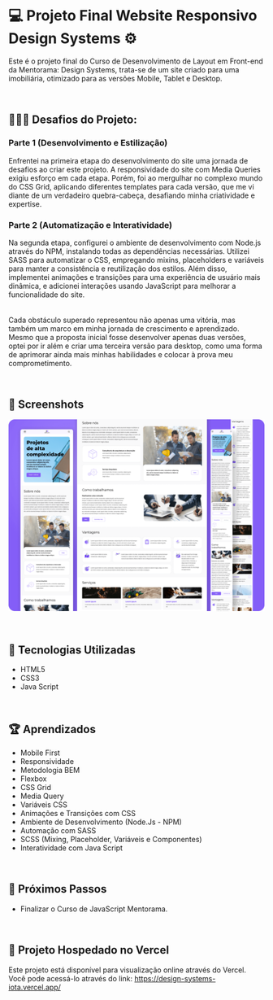 # 💻 Projeto Final Website Responsivo Design Systems ⚙️

Este é o projeto final do Curso de Desenvolvimento de Layout em Front-end da Mentorama: Design Systems, trata-se de um site criado para uma imobiliária, otimizado para as versões Mobile, Tablet e Desktop.

<br />

## 👨🏾‍💻 Desafios do Projeto:

<h3> Parte 1 (Desenvolvimento e Estilização)</h3>
Enfrentei na primeira etapa do desenvolvimento do site uma jornada de desafios ao criar este projeto. A responsividade do site com Media Queries exigiu esforço em cada etapa. Porém, foi ao mergulhar no complexo mundo do CSS Grid, aplicando diferentes templates para cada versão, que me vi diante de um verdadeiro quebra-cabeça, desafiando minha criatividade e expertise.

<h3> Parte 2 (Automatização e Interatividade) </h3>
Na segunda etapa, configurei o ambiente de desenvolvimento com Node.js através do NPM, instalando todas as dependências necessárias. Utilizei SASS para automatizar o CSS, empregando mixins, placeholders e variáveis para manter a consistência e reutilização dos estilos. Além disso, implementei animações e transições para uma experiência de usuário mais dinâmica, e adicionei interações usando JavaScript para melhorar a funcionalidade do site.

######

Cada obstáculo superado representou não apenas uma vitória, mas também um marco em minha jornada de crescimento e aprendizado. Mesmo que a proposta inicial fosse desenvolver apenas duas versões, optei por ir além e criar uma terceira versão para desktop, como uma forma de aprimorar ainda mais minhas habilidades e colocar à prova meu comprometimento.

<br />

## 📸 Screenshots
![Captura de tela](./public/screen/screen.png)

<br />

## 🚀 Tecnologias Utilizadas

- HTML5
- CSS3
- Java Script

<br />

## 🏆 Aprendizados 

- Mobile First
- Responsividade
- Metodologia BEM
- Flexbox
- CSS Grid
- Media Query
- Variáveis CSS
- Animações e Transições com CSS
- Ambiente de Desenvolvimento (Node.Js - NPM)
- Automação com SASS
- SCSS (Mixing, Placeholder, Variáveis e Componentes)
- Interatividade com Java Script

<br />

## 🧠 Próximos Passos

- Finalizar o Curso de JavaScript Mentorama.

<br />

## 🔗 Projeto Hospedado no Vercel
Este projeto está disponível para visualização online através do Vercel. <br />
Você pode acessá-lo através do link: https://design-systems-iota.vercel.app/

